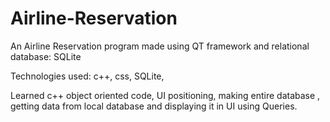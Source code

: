 # Airline-Reservation

An Airline Reservation program made using QT framework and relational database: SQLite

Technologies used: c++, css, SQLite, 

Learned c++ object oriented code,
UI positioning,
making entire database ,
getting data from local database and displaying it in UI using Queries.

